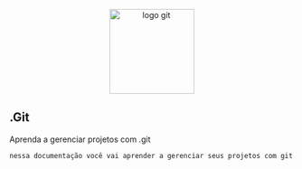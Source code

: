 <p align="center">
  <a href="https://git-scm.com/" target="_blank">
    <img alt="logo git" src="https://git-scm.com/images/logos/downloads/Git-Logo-2Color.png" width="auto" height="150px"/>
  </a>
</p>

## .Git

Aprenda a gerenciar projetos com .git

``` bash
nessa documentação você vai aprender a gerenciar seus projetos com git e confirgurar seu repositório remoto.
```





